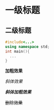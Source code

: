 # 一级标题

## 二级标题
```cpp
#include<...>
using namespace std;
int main(){
  ...
}
```
**加粗效果**

*斜体效果*

***斜体加粗效果***

~~删除效果~~
